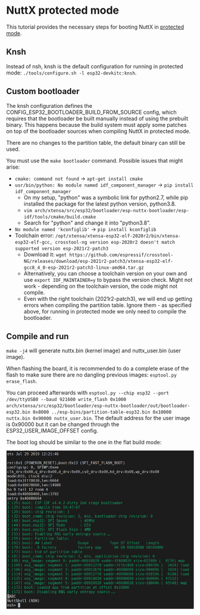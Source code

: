 # NuttX protected mode

This tutorial provides the necessary steps for booting NuttX in [protected mode](https://nuttx.apache.org/docs/latest/platforms/xtensa/esp32/boards/esp32-devkitc/index.html#knsh).

## Knsh

Instead of nsh, knsh is the default configuration for running in protected mode: `./tools/configure.sh -l esp32-devkitc:knsh`.

## Custom bootloader

The knsh configuration defines the CONFIG_ESP32_BOOTLOADER_BUILD_FROM_SOURCE config, which requires that the bootloader be built manually instead of using the prebuilt binary. This happens because the build system must apply some patches on top of the bootloader sources when compiling NuttX in protected mode.

There are no changes to the partition table, the default binary can still be used.

You must use the `make bootloader` command. Possible issues that might arise:

- `cmake: command not found` -> `apt-get install cmake`
- `usr/bin/python: No module named idf_component_manager` -> `pip install idf_component_manager`
	- On my setup, "python" was a symbolic link for python2.7, while pip installed the package for the latest python version, python3.8.
	- `vim arch/xtensa/src/esp32/bootloader/esp-nuttx-bootloader/esp-idf/tools/cmake/build.cmake`
	- Search for "python" and change it into "python3.8".
- `No module named 'kconfiglib'` -> `pip install kconfiglib`
- Toolchain error: `/opt/xtensa/xtensa-esp32-elf-2020r2/bin/xtensa-esp32-elf-gcc, crosstool-ng version esp-2020r2 doesn't match supported version esp-2021r2-patch3`
	- Download it: `wget https://github.com/espressif/crosstool-NG/releases/download/esp-2021r2-patch3/xtensa-esp32-elf-gcc8_4_0-esp-2021r2-patch3-linux-amd64.tar.gz`
	- Alternatively, you can choose a toolchain version on your own and use `export IDF_MAINTAINER=y` to bypass the version check. Might not work - depending on the toolchain version, the code might not compile.
	- Even with the right toolchain (2021r2-patch3), we will end up getting errors when compiling the partition table. Ignore them - as specified above, for running in protected mode we only need to compile the bootloader.

## Compile and run

`make -j4` will generate nuttx.bin (kernel image) and nuttx_user.bin (user image).

When flashing the board, it is recommended to do a complete erase of the flash to make sure there are no dangling previous images: `esptool.py erase_flash`.

You can proceed afterwards with `esptool.py --chip esp32 --port /dev/ttyUSB0 --baud 921600 write_flash 0x1000 arch/xtensa/src/esp32/bootloader/esp-nuttx-bootloader/out/bootloader-esp32.bin 0x8000 ../esp-bins/partition-table-esp32.bin 0x10000 nuttx.bin 0x90000 nuttx_user.bin`. The default address for the user image is 0x90000 but it can be changed through the ESP32_USER_IMAGE_OFFSET config.

The boot log should be similar to the one in the flat build mode:

<p align="center">
  <img src="images/nuttx_protected_mode.png" alt="drawing" width="575" height="425"/>
</p>
